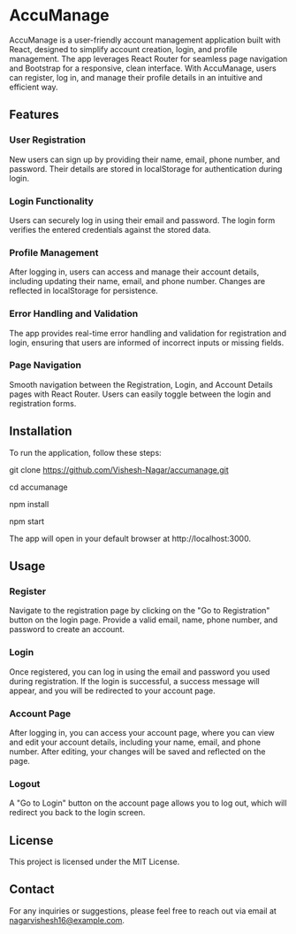 # AccuManage

AccuManage is a user-friendly account management application built with React, designed to simplify account creation, login, and profile management. The app leverages React Router for seamless page navigation and Bootstrap for a responsive, clean interface. With AccuManage, users can register, log in, and manage their profile details in an intuitive and efficient way.

## Features

### User Registration
New users can sign up by providing their name, email, phone number, and password. Their details are stored in localStorage for authentication during login.

### Login Functionality
Users can securely log in using their email and password. The login form verifies the entered credentials against the stored data.

### Profile Management 
After logging in, users can access and manage their account details, including updating their name, email, and phone number. Changes are reflected in localStorage for persistence.

### Error Handling and Validation
The app provides real-time error handling and validation for registration and login, ensuring that users are informed of incorrect inputs or missing fields.

### Page Navigation
Smooth navigation between the Registration, Login, and Account Details pages with React Router. Users can easily toggle between the login and registration forms.

## Installation
To run the application, follow these steps:

git clone https://github.com/Vishesh-Nagar/accumanage.git

cd accumanage

npm install

npm start

The app will open in your default browser at http://localhost:3000.

## Usage
### Register
Navigate to the registration page by clicking on the "Go to Registration" button on the login page. Provide a valid email, name, phone number, and password to create an account.

### Login
Once registered, you can log in using the email and password you used during registration. If the login is successful, a success message will appear, and you will be redirected to your account page.

### Account Page
After logging in, you can access your account page, where you can view and edit your account details, including your name, email, and phone number. After editing, your changes will be saved and reflected on the page.

### Logout
A "Go to Login" button on the account page allows you to log out, which will redirect you back to the login screen.

## License
This project is licensed under the MIT License.

## Contact
For any inquiries or suggestions, please feel free to reach out via email at nagarvishesh16@example.com.
